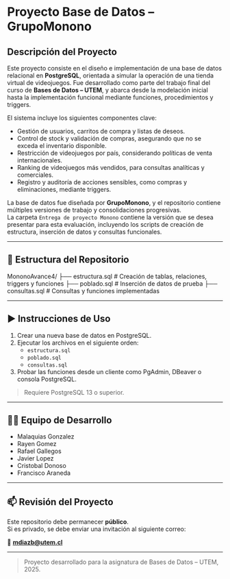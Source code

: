 # Proyecto Base de Datos – GrupoMonono

##  Descripción del Proyecto

Este proyecto consiste en el diseño e implementación de una base de datos relacional en **PostgreSQL**, orientada a simular la operación de una tienda virtual de videojuegos. Fue desarrollado como parte del trabajo final del curso de **Bases de Datos – UTEM**, y abarca desde la modelación inicial hasta la implementación funcional mediante funciones, procedimientos y triggers.

El sistema incluye los siguientes componentes clave:

- Gestión de usuarios, carritos de compra y listas de deseos.
- Control de stock y validación de compras, asegurando que no se exceda el inventario disponible.
- Restricción de videojuegos por país, considerando políticas de venta internacionales.
- Ranking de videojuegos más vendidos, para consultas analíticas y comerciales.
- Registro y auditoría de acciones sensibles, como compras y eliminaciones, mediante triggers.

La base de datos fue diseñada por **GrupoMonono**, y el repositorio contiene múltiples versiones de trabajo y consolidaciones progresivas.  
La carpeta `Entrega de proyecto Monono` contiene la versión que se desea presentar para esta evaluación, incluyendo los scripts de creación de estructura, inserción de datos y consultas funcionales.

---

## 📂 Estructura del Repositorio
MononoAvance4/
├── estructura.sql # Creación de tablas, relaciones, triggers y funciones
├── poblado.sql # Inserción de datos de prueba
├── consultas.sql # Consultas y funciones implementadas

---

## ▶️ Instrucciones de Uso

1. Crear una nueva base de datos en PostgreSQL.
2. Ejecutar los archivos en el siguiente orden:
   - `estructura.sql`
   - `poblado.sql`
   - `consultas.sql`
3. Probar las funciones desde un cliente como PgAdmin, DBeaver o consola PostgreSQL.

> Requiere PostgreSQL 13 o superior.

---

## 👨‍💻 Equipo de Desarrollo

- Malaquias Gonzalez
- Rayen Gomez
- Rafael Gallegos
- Javier Lopez
- Cristobal Donoso
- Francisco Araneda

---

## 📫 Revisión del Proyecto

Este repositorio debe permanecer **público**.  
Si es privado, se debe enviar una invitación al siguiente correo:

📧 **mdiazb@utem.cl**

---

> Proyecto desarrollado para la asignatura de Bases de Datos – UTEM, 2025.
